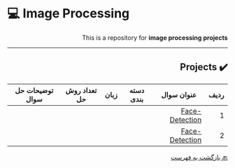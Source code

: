 # :computer: Image Processing

<div dir="rtl">

This is a repository for **image processing projects**

***


## :heavy_check_mark: Projects
 
 
ردیف | عنوان سوال | دسته بندی | زبان | تعداد روش حل | توضیحات حل سوال
 --- | --- | --- | --- | --- | --- 
1 | [Face-Detection](https://b2n.ir/badihi-quera) |
2 | [Face-Detection](https://b2n.ir/facedetection) |  

 
 [:back: بازگشت به فهرست](#mag_right-فهرست-جدول)
